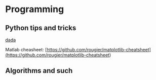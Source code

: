 # Programming

## Python tips and tricks
[dada](../papers/muller.md)

Matlab cheasheet: [https://github.com/rougier/matplotlib-cheatsheet](<https://github.com/rougier/matplotlib-cheatsheet>)

## Algorithms and such